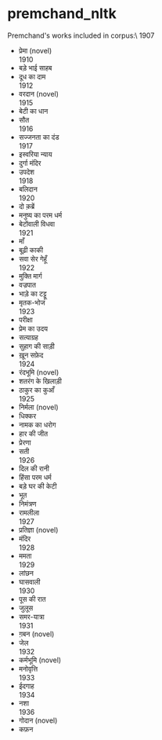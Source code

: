 # premchand_nltk

Premchand's works included in corpus:\\
1907
* प्रेमा (novel)\
1910
* बड़े भाई साहब 
* दूध का दाम\
1912
* वरदान (novel)\
1915
* बेटी का धान
* सौत\
1916
* सज्जनता का दंड\
1917
* इस्वरिया न्याय
* दुर्गा मंदिर
* उपदेश\
1918
* बलिदान\
1920
* दो क़ब्रें 
* मनुष्य का परम धर्म
* बेटोंवाली विधवा\
1921
* माँ
* बूढ़ी काकी
* सवा सेर गेहूँ\
1922
* मुक्ति मार्ग
* वज्रपात
* भाड़े का टट्टू
* मृतक-भोज\
1923
* परीक्षा
* प्रेम का उदय
* सत्याग्रह
* सुहाग की साड़ी
* ख़ून सफ़ेद\
1924
* रंदभूमि (novel)
* शतरंग के खिलाड़ी
* ठाकुर का कुआँ\
1925
* निर्मला (novel)
* धिक्कर
* नामक का धरोग
* हार की जीत 
* प्रेरणा
* सती\
1926
* दिल की रानी
* हिंसा परम धर्म
* बड़े घर की केटी
* भूत
* निमंत्रण
* रामलीला\
1927
* प्रतिज्ञा (novel)
* मंदिर\
1928
* ममता\
1929
* लांछन
* घासवाली\
1930
* पूस की रात 
* जुलूस 
* समर-यात्रा\
1931
* ग़बन (novel)
* जेल\
1932
* कर्मभूमि (novel)
* मनोवृत्ति\
1933
* ईदगाह\
1934
* नशा\
1936
* गोदान (novel)
* कफ़न 
